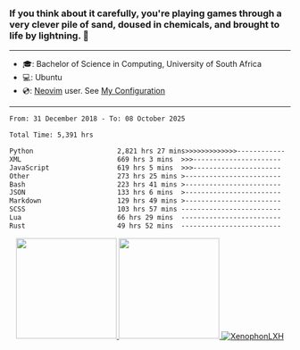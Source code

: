 ### If you think about it carefully, you're playing games through a very clever pile of sand, doused in chemicals, and brought to life by lightning.  👋

-------------------------------------------------------------------------------------------------------

- 🎓: Bachelor of Science in Computing, University of South Africa
- 💻: Ubuntu
- 💿: [Neovim](https://github.com/neovim/neovim) user. See [My Configuration](https://github.com/XenophonLXH/xenovim)

-------------------------------------------------------------------------------------------------------

<!--START_SECTION:waka-->

```txt
From: 31 December 2018 - To: 08 October 2025

Total Time: 5,391 hrs

Python                     2,821 hrs 27 mins>>>>>>>>>>>>>------------   52.34 %
XML                        669 hrs 3 mins  >>>----------------------   12.41 %
JavaScript                 619 hrs 5 mins  >>>----------------------   11.48 %
Other                      273 hrs 25 mins >------------------------   05.07 %
Bash                       223 hrs 41 mins >------------------------   04.15 %
JSON                       133 hrs 6 mins  >------------------------   02.47 %
Markdown                   129 hrs 49 mins >------------------------   02.41 %
SCSS                       103 hrs 57 mins -------------------------   01.93 %
Lua                        66 hrs 29 mins  -------------------------   01.23 %
Rust                       49 hrs 52 mins  -------------------------   00.93 %
```

<!--END_SECTION:waka-->


<p align="center">
    <a href="https://github.com/XenophonLXH">
        <img height="180em" src="https://github-readme-stats-eight-theta.vercel.app/api?username=XenophonLXH&show_icons=true&theme=algolia&include_all_commits=true&count_private=true"/>
        <img height="180em" src="https://github-readme-stats-eight-theta.vercel.app/api/top-langs/?username=XenophonLXH&layout=compact&langs_count=8&theme=algolia"/>
        <img align="center" src="https://github-readme-streak-stats.herokuapp.com/?user=XenophonLXH&theme=algolia" alt="XenophonLXH" />
    </a>
</p>
